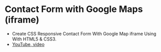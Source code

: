 <h1>Contact Form with Google Maps (iframe) </h1>

- Create CSS Responsive Contact Form With Google Map iframe Using With HTML5 & CSS3.
- <a href="https://youtu.be/zOYdy5JKQ3Y"> YouTube, video</a>
